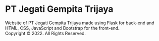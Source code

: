 # PT Jegati Gempita Trijaya

Website of PT Jegati Gempita Trijaya made using Flask for back-end and HTML, CSS, JavaScript and Bootstrap for the front-end.
<br>
Copyright &copy; 2022. All Rights Reserved.
